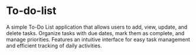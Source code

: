 # To-do-list
A simple To-Do List application that allows users to add, view, update, and delete tasks. Organize tasks with due dates, mark them as complete, and manage priorities. Features an intuitive interface for easy task management and efficient tracking of daily activities.

